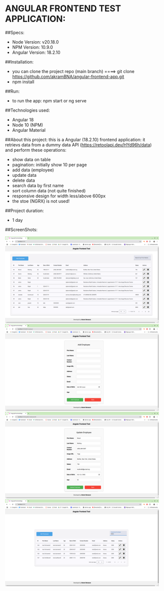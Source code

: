 # ANGULAR FRONTEND TEST APPLICATION:

##Specs:
* Node Version: v20.18.0
* NPM Version: 10.9.0
* Angular Version: 18.2.10

##Installation:
* you can clone the project repo (main branch) ====> git clone https://github.com/akramBNA/angular-frontend-app.git
* npm install

##Run:
* to run the app: npm start or ng serve

##Technologies used:
* Angular 18
* Node 10 (NPM)
* Angular Material

##About this project:
this is a Angular (18.2.10) frontend application: it retrievs data from a dummy data API (https://retoolapi.dev/HYd96h/data) and perform these operations:
* show data on table
* pagination: initially show 10 per page
* add data (employee)
* update data
* delete data
* search data by first name
* sort column data (not quite finished)
* responsive design for width less/above 600px
* the stoe (NGRX) is not used!

##Project duration:
* 1 day

##ScreenShots:

![Image 1](screenshots/AA01.png)
![Image 2](screenshots/AA02.png)
![Image 3](screenshots/AA03.png)
![Image 4](screenshots/AA04.png)
